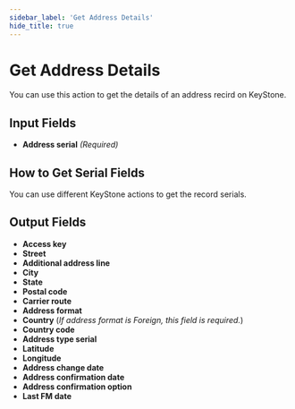 ```yaml
---
sidebar_label: 'Get Address Details'
hide_title: true
---
```


# Get Address Details

You can use this action to get the details of an address recird on KeyStone.


## Input Fields

- **Address serial** *(Required)*


## How to Get Serial Fields

You can use different KeyStone actions to get the record serials.


## Output Fields

- **Access key**
- **Street**
- **Additional address line**
- **City**
- **State**
- **Postal code**
- **Carrier route**
- **Address format**
- **Country** (*If address format is Foreign, this field is required.*)
- **Country code**
- **Address type serial**
- **Latitude**
- **Longitude**
- **Address change date**
- **Address confirmation date**
- **Address confirmation option**
- **Last FM date**